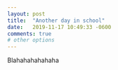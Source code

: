 ```yaml
---
layout: post
title:  "Another day in school"
date:   2019-11-17 10:49:33 -0600
comments: true
# other options
---
```


Blahahahahahaha